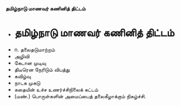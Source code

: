 **தமிழ்நாடு மாணவர் கணினித் திட்டம்**
- # தமிழ்நாடு மாணவர் கணினித் திட்டம்
- n. தலைதடுமாற்றம்
- அழிவி
- கேடான முடிவு
- திடீரென நேரிடும் விபத்து
- கவிழ்வு
- நாடக முகடு
- கதையின் உச்ச உணர்ச்சிநிலைக் கட்டம்
- (மண்.) பொருள்களின் அமைப்பைத் தலைகீழாக்கும் நிகழ்ச்சி.

